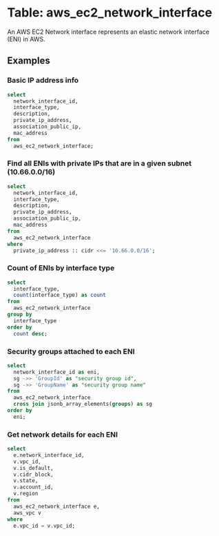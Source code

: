 # Table: aws_ec2_network_interface

An AWS EC2 Network interface represents an elastic network interface (ENI) in AWS.

## Examples

### Basic IP address info

```sql
select
  network_interface_id,
  interface_type,
  description,
  private_ip_address,
  association_public_ip,
  mac_address
from
  aws_ec2_network_interface;
```

### Find all ENIs with private IPs that are in a given subnet (10.66.0.0/16)

```sql
select
  network_interface_id,
  interface_type,
  description,
  private_ip_address,
  association_public_ip,
  mac_address
from
  aws_ec2_network_interface
where
  private_ip_address :: cidr <<= '10.66.0.0/16';
```

### Count of ENIs by interface type

```sql
select
  interface_type,
  count(interface_type) as count
from
  aws_ec2_network_interface
group by
  interface_type
order by
  count desc;
```

### Security groups attached to each ENI

```sql
select
  network_interface_id as eni,
  sg ->> 'GroupId' as "security group id",
  sg ->> 'GroupName' as "security group name"
from
  aws_ec2_network_interface
  cross join jsonb_array_elements(groups) as sg
order by
  eni;
```

### Get network details for each ENI

```sql
select
  e.network_interface_id,
  v.vpc_id,
  v.is_default,
  v.cidr_block,
  v.state,
  v.account_id,
  v.region
from
  aws_ec2_network_interface e,
  aws_vpc v
where 
  e.vpc_id = v.vpc_id;
```
